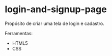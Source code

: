 # login-and-signup-page
Propósito de criar uma tela de login e cadastro.


Ferramentas:
- HTML5
- CSS
